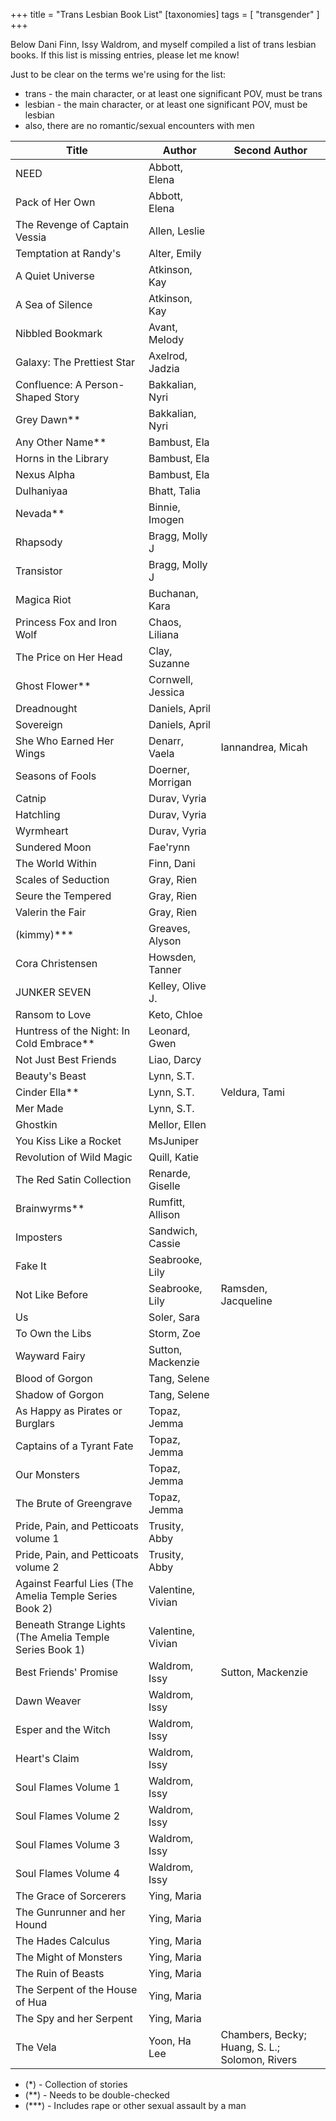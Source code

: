 +++
title = "Trans Lesbian Book List"
[taxonomies]
tags = [ "transgender" ]
+++

Below Dani Finn, Issy Waldrom, and myself compiled a list of trans lesbian books. If this list is missing entries, please let me know!

Just to be clear on the terms we're using for the list:

- trans - the main character, or at least one significant POV, must be trans
- lesbian - the main character, or at least one significant POV, must be lesbian
- also, there are no romantic/sexual encounters with men

| Title                                                    | Author            | Second Author                                  |
| -------------------------------------------------------- | ----------------- | ---------------------------------------------- |
| NEED                                                     | Abbott, Elena     |                                                |
| Pack of Her Own                                          | Abbott, Elena     |                                                |
| The Revenge of Captain Vessia                            | Allen, Leslie     |                                                |
| Temptation at Randy's                                    | Alter, Emily      |                                                |
| A Quiet Universe                                         | Atkinson, Kay     |                                                |
| A Sea of Silence                                         | Atkinson, Kay     |                                                |
| Nibbled Bookmark                                         | Avant, Melody     |                                                |
| Galaxy: The Prettiest Star                               | Axelrod, Jadzia   |                                                |
| Confluence: A Person-Shaped Story                        | Bakkalian, Nyri   |                                                |
| Grey Dawn\*\*                                            | Bakkalian, Nyri   |                                                |
| Any Other Name\*\*                                       | Bambust, Ela      |                                                |
| Horns in the Library                                     | Bambust, Ela      |                                                |
| Nexus Alpha                                              | Bambust, Ela      |                                                |
| Dulhaniyaa                                               | Bhatt, Talia      |                                                |
| Nevada\*\*                                               | Binnie, Imogen    |                                                |
| Rhapsody                                                 | Bragg, Molly J    |                                                |
| Transistor                                               | Bragg, Molly J    |                                                |
| Magica Riot                                              | Buchanan, Kara    |                                                |
| Princess Fox and Iron Wolf                               | Chaos, Liliana    |                                                |
| The Price on Her Head                                    | Clay, Suzanne     |                                                |
| Ghost Flower\*\*                                         | Cornwell, Jessica |                                                |
| Dreadnought                                              | Daniels, April    |                                                |
| Sovereign                                                | Daniels, April    |                                                |
| She Who Earned Her Wings                                 | Denarr, Vaela     | Iannandrea, Micah                              |
| Seasons of Fools                                         | Doerner, Morrigan |                                                |
| Catnip                                                   | Durav, Vyria      |                                                |
| Hatchling                                                | Durav, Vyria      |                                                |
| Wyrmheart                                                | Durav, Vyria      |                                                |
| Sundered Moon                                            | Fae'rynn          |                                                |
| The World Within                                         | Finn, Dani        |                                                |
| Scales of Seduction                                      | Gray, Rien        |                                                |
| Seure the Tempered                                       | Gray, Rien        |                                                |
| Valerin the Fair                                         | Gray, Rien        |                                                |
| (kimmy)\*\*\*                                            | Greaves, Alyson   |                                                |
| Cora Christensen                                         | Howsden, Tanner   |                                                |
| JUNKER SEVEN                                             | Kelley, Olive J.  |                                                |
| Ransom to Love                                           | Keto, Chloe       |                                                |
| Huntress of the Night: In Cold Embrace\*\*               | Leonard, Gwen     |                                                |
| Not Just Best Friends                                    | Liao, Darcy       |                                                |
| Beauty's Beast                                           | Lynn, S.T.        |                                                |
| Cinder Ella\*\*                                          | Lynn, S.T.        | Veldura, Tami                                  |
| Mer Made                                                 | Lynn, S.T.        |                                                |
| Ghostkin                                                 | Mellor, Ellen     |                                                |
| You Kiss Like a Rocket                                   | MsJuniper         |                                                |
| Revolution of Wild Magic                                 | Quill, Katie      |                                                |
| The Red Satin Collection                                 | Renarde, Giselle  |                                                |
| Brainwyrms\*\*                                           | Rumfitt, Allison  |                                                |
| Imposters                                                | Sandwich, Cassie  |                                                |
| Fake It                                                  | Seabrooke, Lily   |                                                |
| Not Like Before                                          | Seabrooke, Lily   | Ramsden, Jacqueline                            |
| Us                                                       | Soler, Sara       |                                                |
| To Own the Libs                                          | Storm, Zoe        |                                                |
| Wayward Fairy                                            | Sutton, Mackenzie |                                                |
| Blood of Gorgon                                          | Tang, Selene      |                                                |
| Shadow of Gorgon                                         | Tang, Selene      |                                                |
| As Happy as Pirates or Burglars                          | Topaz, Jemma      |                                                |
| Captains of a Tyrant Fate                                | Topaz, Jemma      |                                                |
| Our Monsters                                             | Topaz, Jemma      |                                                |
| The Brute of Greengrave                                  | Topaz, Jemma      |                                                |
| Pride, Pain, and Petticoats volume 1                     | Trusity, Abby     |                                                |
| Pride, Pain, and Petticoats volume 2                     | Trusity, Abby     |                                                |
| Against Fearful Lies (The Amelia Temple Series Book 2)   | Valentine, Vivian |                                                |
| Beneath Strange Lights (The Amelia Temple Series Book 1) | Valentine, Vivian |                                                |
| Best Friends' Promise                                    | Waldrom, Issy     | Sutton, Mackenzie                              |
| Dawn Weaver                                              | Waldrom, Issy     |                                                |
| Esper and the Witch                                      | Waldrom, Issy     |                                                |
| Heart's Claim                                            | Waldrom, Issy     |                                                |
| Soul Flames Volume 1                                     | Waldrom, Issy     |                                                |
| Soul Flames Volume 2                                     | Waldrom, Issy     |                                                |
| Soul Flames Volume 3                                     | Waldrom, Issy     |                                                |
| Soul Flames Volume 4                                     | Waldrom, Issy     |                                                |
| The Grace of Sorcerers                                   | Ying, Maria       |                                                |
| The Gunrunner and her Hound                              | Ying, Maria       |                                                |
| The Hades Calculus                                       | Ying, Maria       |                                                |
| The Might of Monsters                                    | Ying, Maria       |                                                |
| The Ruin of Beasts                                       | Ying, Maria       |                                                |
| The Serpent of the House of Hua                          | Ying, Maria       |                                                |
| The Spy and her Serpent                                  | Ying, Maria       |                                                |
| The Vela                                                 | Yoon, Ha Lee      | Chambers, Becky; Huang, S. L.; Solomon, Rivers |

- (\*) - Collection of stories
- (\*\*) - Needs to be double-checked
- (\*\*\*) - Includes rape or other sexual assault by a man
